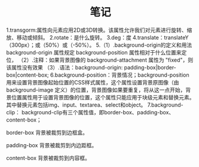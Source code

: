 # <center> 笔记 </center>
1.transgorm:属性向元素应用2D或3D转换。该属性允许我们对元素进行旋转、缩放、移动或倾斜。
2.rotate：是什么旋转。
3.deg：度
4.translate：translateY（300px）；或（50%）或（-50%）。
5.（1）.background-origin的定义和用法background-origin 属性规定 background-position 属性相对于什么位置来定位，
（2）.注释：如果背景图像的 background-attachment 属性为 "fixed"，则该属性没有效果
（3）.语法：background-origin: padding-box|border-box|content-box;
6.background-position：背景情况；background-position 用来设置背景图像起始位置的CSS样式属性，这个属性设置背景原图像（由 background-image 定义）的位置，背景图像如果要重复，将从这一点开始，背景位置属性用于设置背景图像的位置，这个属性只能应用于块级元素和替换元素。其中替换元素包括img、input、textarea、select和object。
7.background-clip：
background-clip有三个属性值，即border-box、padding-box、content-box；

border-box    背景被裁剪到边框盒。    

padding-box    背景被裁剪到内边距框。    

content-box    背景被裁剪到内容框。